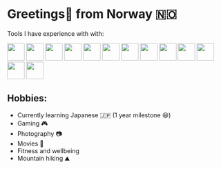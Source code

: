# Greetings👋 from Norway 🇳🇴


Tools I have experience with with:

<span>

<img src="https://cdn.jsdelivr.net/gh/devicons/devicon@latest/icons/spring/spring-original-wordmark.svg" width=40px />          

<img src="https://cdn.jsdelivr.net/gh/devicons/devicon@latest/icons/kotlin/kotlin-original.svg" width=40px/>
          
<img src="https://cdn.jsdelivr.net/gh/devicons/devicon@latest/icons/java/java-original-wordmark.svg" width=40px />
                    
<img src="https://cdn.jsdelivr.net/gh/devicons/devicon@latest/icons/typescript/typescript-original.svg" width=40px />
          
<img src="https://cdn.jsdelivr.net/gh/devicons/devicon@latest/icons/react/react-original.svg" width=40px />
          
<img src="https://cdn.jsdelivr.net/gh/devicons/devicon@latest/icons/bash/bash-original.svg" width=40px />
          
<img src="https://cdn.jsdelivr.net/gh/devicons/devicon@latest/icons/neovim/neovim-original.svg" width=40px /> 
          
<img src="https://cdn.jsdelivr.net/gh/devicons/devicon@latest/icons/lua/lua-original.svg" width=40px/>

<img src="https://cdn.jsdelivr.net/gh/devicons/devicon@latest/icons/docker/docker-original-wordmark.svg" width=40px/>
          
<img src="https://cdn.jsdelivr.net/gh/devicons/devicon@latest/icons/python/python-original-wordmark.svg" width=40px/>
                              
<img src="https://cdn.jsdelivr.net/gh/devicons/devicon@latest/icons/go/go-original-wordmark.svg" width=40px />
          
<img src="https://cdn.jsdelivr.net/gh/devicons/devicon@latest/icons/helm/helm-original.svg" width=40px />
          
<img src="https://cdn.jsdelivr.net/gh/devicons/devicon@latest/icons/terraform/terraform-original.svg" width=40px/>
           
          
</span>               
<br>


## Hobbies:

- Currently learning Japanese 🇯🇵 (1 year milestone 😄)
- Gaming 🎮
- Photography 📷
- Movies 🎥
- Fitness and wellbeing
- Mountain hiking ⛰️ 
